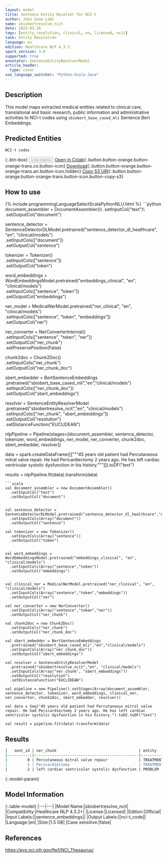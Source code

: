 ```yaml
---
layout: model
title: Sentence Entity Resolver for NCI-t
author: John Snow Labs
name: sbiobertresolve_ncit
date: 2023-03-26
tags: [entity_resolution, clinical, en, licensed, ncit]
task: Entity Resolution
language: en
edition: Healthcare NLP 4.3.2
spark_version: 3.0
supported: true
annotator: SentenceEntityResolverModel
article_header:
  type: cover
use_language_switcher: "Python-Scala-Java"
---
```


## Description

This model maps extracted medical entities related to clinical care, translational and basic research, public information and administrative activities to NCI-t codes using `sbiobert_base_cased_mli` Sentence Bert Embeddings.

## Predicted Entities

`NCI-t codes`

{:.btn-box}
<button class="button button-orange" disabled>Live Demo</button>
[Open in Colab](https://colab.research.google.com/github/JohnSnowLabs/spark-nlp-workshop/blob/master/tutorials/Certification_Trainings/Healthcare/3.Clinical_Entity_Resolvers.ipynb){:.button.button-orange.button-orange-trans.co.button-icon}
[Download](https://s3.amazonaws.com/auxdata.johnsnowlabs.com/clinical/models/sbiobertresolve_ncit_en_4.3.2_3.0_1679843528109.zip){:.button.button-orange.button-orange-trans.arr.button-icon.hidden}
[Copy S3 URI](s3://auxdata.johnsnowlabs.com/clinical/models/sbiobertresolve_ncit_en_4.3.2_3.0_1679843528109.zip){:.button.button-orange.button-orange-trans.button-icon.button-copy-s3}

## How to use



<div class="tabs-box" markdown="1">
{% include programmingLanguageSelectScalaPythonNLU.html %}
```python
document_assembler = DocumentAssembler()\
		.setInputCol("text")\
		.setOutputCol("document")

sentence_detector = SentenceDetectorDLModel.pretrained("sentence_detector_dl_healthcare", "en", "clinical/models") \
		.setInputCols(["document"]) \
		.setOutputCol("sentence")

tokenizer = Tokenizer()\
		.setInputCols(["sentence"])\
		.setOutputCol("token")
	
word_embeddings = WordEmbeddingsModel.pretrained("embeddings_clinical", "en", "clinical/models")\
		.setInputCols(["sentence", "token"])\
		.setOutputCol("embeddings")

ner_model = MedicalNerModel.pretrained("ner_clinical", "en", "clinical/models") \
		.setInputCols(["sentence", "token", "embeddings"]) \
		.setOutputCol("ner")

ner_converter = NerConverterInternal() \
    .setInputCols(["sentence", "token", "ner"]) \
    .setOutputCol("ner_chunk")\
    .setPreservePosition(False)

chunk2doc = Chunk2Doc()\
    .setInputCols("ner_chunk")\
    .setOutputCol("ner_chunk_doc")

sbert_embedder = BertSentenceEmbeddings\
    .pretrained("sbiobert_base_cased_mli","en","clinical/models")\
    .setInputCols(["ner_chunk_doc"])\
    .setOutputCol("sbert_embeddings")

resolver = SentenceEntityResolverModel\
    .pretrained("sbiobertresolve_ncit","en", "clinical/models") \
    .setInputCols(["ner_chunk", "sbert_embeddings"]) \
    .setOutputCol("resolution")\
    .setDistanceFunction("EUCLIDEAN")


nlpPipeline = Pipeline(stages=[document_assembler, 
                               sentence_detector, 
                               tokenizer, 
                               word_embeddings, 
                               ner_model, 
                               ner_converter, 
                               chunk2doc, 
                               sbert_embedder, 
                               resolver])

data = spark.createDataFrame([["""45 years old patient had Percutaneous mitral valve repair. He had Pericardiectomy 2 years ago. He has left cardiac ventricular systolic dysfunction in his history."""]]).toDF("text")

results = nlpPipeline.fit(data).transform(data)
```
```scala
val document_assembler = new DocumentAssembler()
  .setInputCol("text")
  .setOutputCol("document")


val sentence_detector = SentenceDetectorDLModel.pretrained("sentence_detector_dl_healthcare","en","clinical/models")
  .setInputCols(Array("document"))
  .setOutputCol("sentence")

val tokenizer = new Tokenizer()
  .setInputCols(Array("sentence"))
  .setOutputCol("token")


val word_embeddings = WordEmbeddingsModel.pretrained("embeddings_clinical", "en", "clinical/models")
  .setInputCols(Array("sentence","token"))
  .setOutputCol("embeddings")


val clinical_ner = MedicalNerModel.pretrained("ner_clinical", "en", "clinical/models")
  .setInputCols(Array("sentence","token","embeddings"))
  .setOutputCol("ner")

val ner_converter = new NerConverter()
  .setInputCols(Array("sentence","token","ner"))
  .setOutputCol("ner_chunk")

val chunk2doc = new Chunk2Doc()
  .setInputCols("ner_chunk")
  .setOutputCol("ner_chunk_doc")

val sbert_embedder = BertSentenceEmbeddings
  .pretrained("sbiobert_base_cased_mli","en","clinical/models")
  .setInputCols(Array("ner_chunk_doc"))
  .setOutputCol("sbert_embeddings")

val resolver = SentenceEntityResolverModel
  .pretrained("sbiobertresolve_ncit","en", "clinical/models") 
  .setInputCols(Array("ner_chunk", "sbert_embeddings")) 
  .setOutputCol("resolution")
  .setDistanceFunction("EUCLIDEAN")

val pipeline = new Pipeline().setStages(Array(document_assembler, sentence_detector, tokenizer, word_embeddings, clinical_ner, ner_converter, chunk2doc, sbert_embedder, resolver))

val data = Seq("45 years old patient had Percutaneous mitral valve repair. He had Pericardiectomy 2 years ago. He has left cardiac ventricular systolic dysfunction in his history.").toDS.toDF("text")

val result = pipeline.fit(data).transform(data)
```
</div>

## Results

```bash
|   sent_id | ner_chunk                                     | entity    | NCI-t Code   | all_codes                                          | resolutions                                                                                                                              |
|----------:|:----------------------------------------------|:----------|:-------------|:---------------------------------------------------|:-----------------------------------------------------------------------------------------------------------------------------------------|
|         0 | Percutaneous mitral valve repair              | TREATMENT | C100003      | ['C100003', 'C158019', 'C80449', 'C50818', 'C80448'| ['percutaneous mitral valve repair [percutaneous mitral valve repair]', 'transcatheter mitral valve repair [transcatheter mitral valve...|
|         1 | Pericardiectomy                               | TREATMENT | C51643       | ['C51643', 'C51618', 'C100004', 'C62550', 'C51791' | ['pericardiectomy [pericardiectomy]', 'pericardiostomy [pericardiostomy]', 'pericardial stripping [pericardial stripping]', 'pulpectom...|
|         2 | left cardiac ventricular systolic dysfunction | PROBLEM   | C64251       | ['C64251', 'C146719', 'C55062', 'C50629', 'C111655'| ['left cardiac ventricular systolic dysfunction [left cardiac ventricular systolic dysfunction]', 'left ventricular systolic dysfuncti...|
```

{:.model-param}
## Model Information

{:.table-model}
|---|---|
|Model Name:|sbiobertresolve_ncit|
|Compatibility:|Healthcare NLP 4.3.2+|
|License:|Licensed|
|Edition:|Official|
|Input Labels:|[sentence_embeddings]|
|Output Labels:|[nci-t_code]|
|Language:|en|
|Size:|1.5 GB|
|Case sensitive:|false|

## References

https://evs.nci.nih.gov/ftp1/NCI_Thesaurus/

